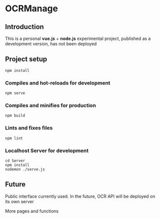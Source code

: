 # OCRManage

## Introduction

This is a personal **vue.js** + **node.js** experimental project, published as a development version, has not been deployed

## Project setup
```
npm install
```

### Compiles and hot-reloads for development
```
npm serve
```

### Compiles and minifies for production

```
npm build
```

### Lints and fixes files

```
npm lint
```

### Localhost Server for development

```
cd Server
npm install
nodemon ./serve.js
```

## Future

Public interface currently used. In the future, OCR API will be deployed on its own server

More pages and functions


